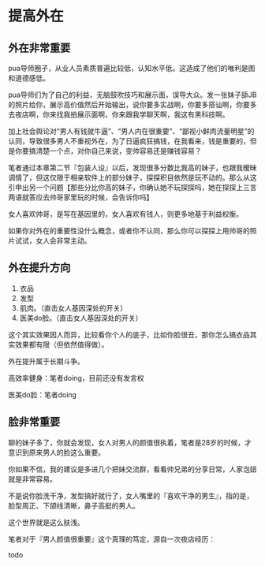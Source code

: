 # 提高外在

## 外在非常重要

pua导师圈子，从业人员素质普遍比较低，认知水平低。这造成了他们的唯利是图和道德感低。

pua导师们为了自己的利益，无脑鼓吹技巧和展示面，误导大众。发一张妹子舔JB的照片给你，展示高价值然后开始输出，说你要多实战啊，你要多搭讪啊，你要多去夜店啊，你来找我拍展示面啊，你来跟我学聊天啊，我这有黑科技啊。

加上社会舆论对“男人有钱就牛逼”、“男人内在很重要”、“鄙视小鲜肉流量明星”的认同，导致很多男人不重视外在，为了日逼疯狂搞钱，在我看来，钱是重要的，但是你要搞清楚一个点，对你自己来说，变帅容易还是赚钱容易？

笔者通过本章第二节『包装人设』以后，发现很多分数比我高的妹子，也跟我暧昧调情了，但这仅限于相亲软件上的部分妹子，探探积目依然是玩不动的。那么从这引申出另一个问题【那些分比你高的妹子，你确认她不玩探探吗，她在探探上三言两语就答应去帅哥家里玩的时候，会告诉你吗】

女人喜欢帅哥，是写在基因里的，女人喜欢有钱人，则更多地基于利益权衡。

如果你对外在的重要性没什么概念，或者你不认同，那么你可以探探上用帅哥的照片试试，女人会非常主动。

## 外在提升方向

1. 衣品
2. 发型
3. 肌肉。（直击女人基因深处的开关）
4. 医美do脸。（直击女人基因深处的开关）

这个其实效果因人而异，比较看你个人的底子，比如你脸很丑，那你怎么搞衣品其实效果都有限（但依然值得做）。

外在提升属于长期斗争。

高效率健身：笔者doing，目前还没有发言权

医美do脸：笔者doing

## 脸非常重要

聊的妹子多了，你就会发现，女人对男人的颜值很执着，笔者是28岁的时候，才意识到原来男人的脸这么重要。

你如果不信，我的建议是多进几个把妹交流群，看看帅兄弟的分享日常，人家泡妞就是非常容易。

不是说你脸洗干净，发型搞好就行了，女人嘴里的『喜欢干净的男生』，指的是，脸型周正、下颌线清晰，鼻子高挺的男人。

这个世界就是这么肤浅。

笔者对于『男人颜值很重要』这个真理的笃定，源自一次夜店经历：

todo
